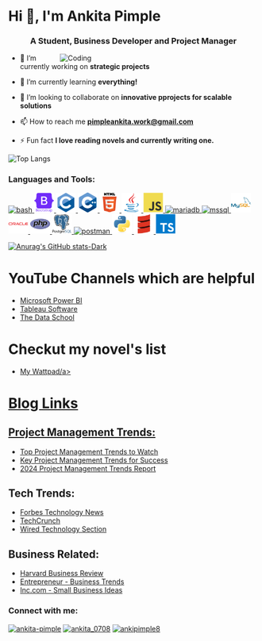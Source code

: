 <h1>Hi 👋, I'm Ankita Pimple</h1>
<h3 align="center">A Student, Business Developer and Project Manager</h3>
<img align="right" alt="Coding" width="400" src="https://miro.medium.com/v2/resize:fit:1358/1*qdAW1TjCN57h1lbuuzvchg.gif">

- 🔭 I’m currently working on **strategic projects**

- 🌱 I’m currently learning **everything!**

- 👯 I’m looking to collaborate on **innovative pprojects for scalable solutions**

- 📫 How to reach me **pimpleankita.work@gmail.com**

- ⚡ Fun fact **I love reading novels and currently writing one.**

![Top Langs](https://github-readme-stats.vercel.app/api/top-langs/?username=ankitapimple8&layout=compact)

<h3 align="left">Languages and Tools:</h3>
<p align="left"> <a href="https://www.gnu.org/software/bash/" target="_blank" rel="noreferrer"> <img src="https://www.vectorlogo.zone/logos/gnu_bash/gnu_bash-icon.svg" alt="bash" width="40" height="40"/> </a> <a href="https://getbootstrap.com" target="_blank" rel="noreferrer"> <img src="https://raw.githubusercontent.com/devicons/devicon/master/icons/bootstrap/bootstrap-plain-wordmark.svg" alt="bootstrap" width="40" height="40"/> </a> <a href="https://www.cprogramming.com/" target="_blank" rel="noreferrer"> <img src="https://raw.githubusercontent.com/devicons/devicon/master/icons/c/c-original.svg" alt="c" width="40" height="40"/> </a> <a href="https://www.w3schools.com/cpp/" target="_blank" rel="noreferrer"> <img src="https://raw.githubusercontent.com/devicons/devicon/master/icons/cplusplus/cplusplus-original.svg" alt="cplusplus" width="40" height="40"/> </a> <a href="https://www.w3.org/html/" target="_blank" rel="noreferrer"> <img src="https://raw.githubusercontent.com/devicons/devicon/master/icons/html5/html5-original-wordmark.svg" alt="html5" width="40" height="40"/> </a> <a href="https://www.java.com" target="_blank" rel="noreferrer"> <img src="https://raw.githubusercontent.com/devicons/devicon/master/icons/java/java-original.svg" alt="java" width="40" height="40"/> </a> <a href="https://developer.mozilla.org/en-US/docs/Web/JavaScript" target="_blank" rel="noreferrer"> <img src="https://raw.githubusercontent.com/devicons/devicon/master/icons/javascript/javascript-original.svg" alt="javascript" width="40" height="40"/> </a> <a href="https://mariadb.org/" target="_blank" rel="noreferrer"> <img src="https://www.vectorlogo.zone/logos/mariadb/mariadb-icon.svg" alt="mariadb" width="40" height="40"/> </a> <a href="https://www.microsoft.com/en-us/sql-server" target="_blank" rel="noreferrer"> <img src="https://www.svgrepo.com/show/303229/microsoft-sql-server-logo.svg" alt="mssql" width="40" height="40"/> </a> <a href="https://www.mysql.com/" target="_blank" rel="noreferrer"> <img src="https://raw.githubusercontent.com/devicons/devicon/master/icons/mysql/mysql-original-wordmark.svg" alt="mysql" width="40" height="40"/> </a> <a href="https://www.oracle.com/" target="_blank" rel="noreferrer"> <img src="https://raw.githubusercontent.com/devicons/devicon/master/icons/oracle/oracle-original.svg" alt="oracle" width="40" height="40"/> </a> <a href="https://www.php.net" target="_blank" rel="noreferrer"> <img src="https://raw.githubusercontent.com/devicons/devicon/master/icons/php/php-original.svg" alt="php" width="40" height="40"/> </a> <a href="https://www.postgresql.org" target="_blank" rel="noreferrer"> <img src="https://raw.githubusercontent.com/devicons/devicon/master/icons/postgresql/postgresql-original-wordmark.svg" alt="postgresql" width="40" height="40"/> </a> <a href="https://postman.com" target="_blank" rel="noreferrer"> <img src="https://www.vectorlogo.zone/logos/getpostman/getpostman-icon.svg" alt="postman" width="40" height="40"/> </a> <a href="https://www.python.org" target="_blank" rel="noreferrer"> <img src="https://raw.githubusercontent.com/devicons/devicon/master/icons/python/python-original.svg" alt="python" width="40" height="40"/> </a> <a href="https://www.scala-lang.org" target="_blank" rel="noreferrer"> <img src="https://raw.githubusercontent.com/devicons/devicon/master/icons/scala/scala-original.svg" alt="scala" width="40" height="40"/> </a> <a href="https://www.typescriptlang.org/" target="_blank" rel="noreferrer"> <img src="https://raw.githubusercontent.com/devicons/devicon/master/icons/typescript/typescript-original.svg" alt="typescript" width="40" height="40"/> </a> </p>

[![Anurag's GitHub stats-Dark](https://github-readme-stats.vercel.app/api?username=ankitapimple8&show_icons=true&theme=dark#gh-dark-mode-only)](https://github.com/ankitapimple8/github-readme-stats#gh-dark-mode-only)
<h1>YouTube Channels which are helpful</h1>
<ul>
    <li><a href="https://www.youtube.com/user/mspowerbi" target="_blank">Microsoft Power BI</a></li>
    <li><a href="https://www.youtube.com/user/TableauSoftware" target="_blank">Tableau Software</a></li>
    <li><a href="https://www.youtube.com/channel/UCU9MN7AF0EnQ7JfNQJbVQ2A" target="_blank">The Data School</a></li>
</ul>
<h1>Checkut my novel's list</h1>
<ul>
    <li><a href="https://www.wattpad.com/user/Rosie0708" target="_blank">My Wattpad/a></li>
</ul>
        
<h1>Blog Links</h1>
<h2>Project Management Trends:</h2>
<ul>
    <li><a href="https://blog.hubspot.com/agency/project-management-trends" target="_blank">Top Project Management Trends to Watch</a></li>
    <li><a href="https://www.wrike.com/blog/project-management-trends/" target="_blank">Key Project Management Trends for Success</a></li>
    <li><a href="https://www.smartsheet.com/project-management-trends" target="_blank">2024 Project Management Trends Report</a></li>
</ul>

<h2>Tech Trends:</h2>
<ul>
    <li><a href="https://www.forbes.com/technology/" target="_blank">Forbes Technology News</a></li>
    <li><a href="https://techcrunch.com/" target="_blank">TechCrunch</a></li>
    <li><a href="https://www.wired.com/category/tech/" target="_blank">Wired Technology Section</a></li>
</ul>

<h2>Business Related:</h2>
<ul>
    <li><a href="https://hbr.org/" target="_blank">Harvard Business Review</a></li>
    <li><a href="https://www.entrepreneur.com/topic/business-trends" target="_blank">Entrepreneur - Business Trends</a></li>
    <li><a href="https://www.inc.com/" target="_blank">Inc.com - Small Business Ideas</a></li>
</ul>

    
<h3 align="left">Connect with me:</h3>
<p align="left">
<a href="https://linkedin.com/in/ankita-pimple" target="blank"><img align="center" src="https://raw.githubusercontent.com/rahuldkjain/github-profile-readme-generator/master/src/images/icons/Social/linked-in-alt.svg" alt="ankita-pimple" height="30" width="40" /></a>
<a href="https://instagram.com/ankita_0708" target="blank"><img align="center" src="https://raw.githubusercontent.com/rahuldkjain/github-profile-readme-generator/master/src/images/icons/Social/instagram.svg" alt="ankita_0708" height="30" width="40" /></a>
<a href="https://www.hackerrank.com/ankipimple8" target="blank"><img align="center" src="https://raw.githubusercontent.com/rahuldkjain/github-profile-readme-generator/master/src/images/icons/Social/hackerrank.svg" alt="ankipimple8" height="30" width="40" /></a>
</p>
